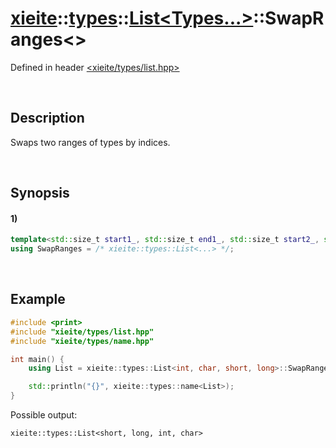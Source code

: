 # [xieite](../../../../../xieite.md)\:\:[types](../../../../../types.md)\:\:[List<Types...>](../../../list.md)\:\:SwapRanges\<\>
Defined in header [<xieite/types/list.hpp>](../../../../../../include/xieite/types/list.hpp)

&nbsp;

## Description
Swaps two ranges of types by indices.

&nbsp;

## Synopsis
#### 1)
```cpp
template<std::size_t start1_, std::size_t end1_, std::size_t start2_, std::size_t end2_>
using SwapRanges = /* xieite::types::List<...> */;
```

&nbsp;

## Example
```cpp
#include <print>
#include "xieite/types/list.hpp"
#include "xieite/types/name.hpp"

int main() {
    using List = xieite::types::List<int, char, short, long>::SwapRanges<0, 2, 2, 4>;

    std::println("{}", xieite::types::name<List>);
}
```
Possible output:
```
xieite::types::List<short, long, int, char>
```
